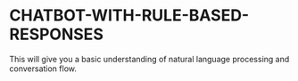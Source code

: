 # CHATBOT-WITH-RULE-BASED-RESPONSES
This will give you a basic understanding of natural  language processing and conversation flow.
